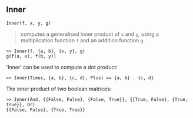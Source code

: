 ## Inner
``` 
Inner(f, x, y, g)
``` 

> computes a generalised inner product of `x` and `y`, using a multiplication function `f` and an addition function `g`.

``` 
>> Inner(f, {a, b}, {x, y}, g)
g(f(a, x), f(b, y))
``` 

'Inner' can be used to compute a dot product:
``` 
>> Inner(Times, {a, b}, {c, d}, Plus) == {a, b} . {c, d}
``` 

The inner product of two boolean matrices:
``` 
>> Inner(And, {{False, False}, {False, True}}, {{True, False}, {True, True}}, Or)
{{False, False}, {True, True}}
``` 
 
